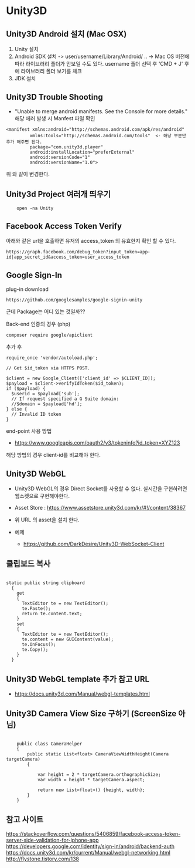 # Unity3D

## Unity3D Android 설치 (Mac OSX)
1. Unity 설치
2. Android SDK 설치 
  -> user/username/Library/Android/ ..
  -> Mac OS 버전에 따라 라이브러리 폴더가 안보일 수도 있다. username 폴더 선택 후 'CMD + J' 후에 라이브러리 폴더 보기를 체크
3. JDK 설치

## Unity3D Trouble Shooting
 - "Unable to merge android manifests. See the Console for more details." 해당 에러 발생 시 Manfest 파일 확인
 ```
 <manifest xmlns:android="http://schemas.android.com/apk/res/android"
          xmlns:tools="http://schemas.android.com/tools"  <- 해당 부분만 추가 해주면 된다.
          package="com.unity3d.player" 
          android:installLocation="preferExternal" 
          android:versionCode="1" 
          android:versionName="1.0">
 ```

 위 와 같이 변경한다.

## Unity3d Project 여러개 띄우기

```
	open -na Unity
```

## Facebook Access Token Verify

아래와 같은 url을 호출하면 유저의 access_token 의 유효한지 확인 할 수 있다.

```
https://graph.facebook.com/debug_token?input_token=app-id|app_secret_id&access_token=user_access_token

```

## Google Sign-In 

plug-in download 

```
https://github.com/googlesamples/google-signin-unity
```

근데 Package는 어디 있는 것일까??

Back-end 인증의 경우 (php)
```
composer require google/apiclient
```

추가 후 

```
require_once 'vendor/autoload.php';

// Get $id_token via HTTPS POST.

$client = new Google_Client(['client_id' => $CLIENT_ID]);
$payload = $client->verifyIdToken($id_token);
if ($payload) {
  $userid = $payload['sub'];
  // If request specified a G Suite domain:
  //$domain = $payload['hd'];
} else {
  // Invalid ID token
}
```

end-point 사용 방법
 
 - https://www.googleapis.com/oauth2/v3/tokeninfo?id_token=XYZ123

해당 방법의 경우 client-id를 비교해야 한다. 

## Unity3D WebGL

- Unity3D WebGL의 경우 Direct Socket를 사용할 수 없다. 실시간을 구현하려면 웹소켓으로 구현해야한다.
- Asset Store : https://www.assetstore.unity3d.com/kr/#!/content/38367
- 위 URL 의 asset을 설치 한다.

- 예제 
	- https://github.com/DarkDesire/Unity3D-WebSocket-Client

## 클립보드 복사

```

static public string clipboard
  {
    get
    {
      TextEditor te = new TextEditor();
      te.Paste();
      return te.content.text;
    }
    set
    {
      TextEditor te = new TextEditor();
      te.content = new GUIContent(value);
      te.OnFocus();
      te.Copy();
    }
  }

```

## Unity3D WebGL template 추가 참고 URL

 - https://docs.unity3d.com/Manual/webgl-templates.html 

## Unity3D Camera View Size 구하기 (ScreenSize 아님)

```

    public class CameraHelper
    {
        public static List<float> CameraViewWidthHeight(Camera targetCamera)
        {
            
            var height = 2 * targetCamera.orthographicSize;
            var width = height * targetCamera.aspect;

            return new List<float>() {height, width};
        }
    }

```

## 참고 사이트

https://stackoverflow.com/questions/5406859/facebook-access-token-server-side-validation-for-iphone-app
https://developers.google.com/identity/sign-in/android/backend-auth
https://docs.unity3d.com/kr/current/Manual/webgl-networking.html
http://flystone.tistory.com/138
